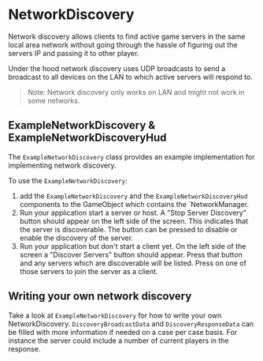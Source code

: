# NetworkDiscovery

Network discovery allows clients to find active game servers in the same local area network without going through the hassle of figuring out the servers IP and passing it to other player.

Under the hood network discovery uses UDP broadcasts to send a broadcast to all devices on the LAN to which active servers will respond to.

> Note: Network discovery only works on LAN and might not work in some networks.

## ExampleNetworkDiscovery & ExampleNetworkDiscoveryHud

The `ExampleNetworkDiscovery` class provides an example implementation for implementing network discovery.

To use the `ExampleNetworkDiscovery`:
1. add the `ExampleNetworkDiscovery` and the `ExampleNetworkDiscoveryHud` components to the GameObject which contains the `NetworkManager.
2. Run your application start a server or host. A "Stop Server Discovery" button should appear on the left side of the screen. This indicates that the server is discoverable. The button can be pressed to disable or enable the discovery of the server.
3. Run your application but don't start a client yet. On the left side of the screen a "Discover Servers" button should appear. Press that button and any servers which are discoverable will be listed. Press on one of those servers to join the server as a client.

## Writing your own network discovery

Take a look at `ExampleNetworkDiscovery` for how to write your own NetworkDiscovery. `DiscoveryBroadcastData` and `DiscoveryResponseData` can be filled with more information if needed on a case per case basis. For instance the server could include a number of current players in the response.
